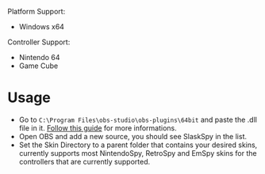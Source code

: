 Platform Support:
* Windows x64

Controller Support:
* Nintendo 64
* Game Cube

# Usage
- Go to `C:\Program Files\obs-studio\obs-plugins\64bit` and paste the .dll file in it. [Follow this guide](https://obsproject.com/kb/plugins-guide) for more informations.
- Open OBS and add a new source, you should see SlaskSpy in the list.
- Set the Skin Directory to a parent folder that contains your desired skins, currently supports most NintendoSpy, RetroSpy and EmSpy skins for the controllers that are currently supported.
